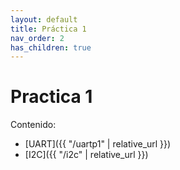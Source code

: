 ```yaml
---
layout: default
title: Práctica 1
nav_order: 2
has_children: true
---
```


# Practica 1

Contenido:
- [UART]({{ "/uartp1" | relative_url }})
- [I2C]({{ "/i2c" | relative_url }})
